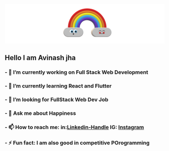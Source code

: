 <div>
 <img src="https://github.com/A-jha/A-jha/blob/main/banner.png" />
  <h2 background="blue">Hello I am Avinash jha</h2>
</div>

### - 🔭 I’m currently working on Full Stack Web Development

### - 🌱 I’m currently learning React and Flutter

### - 🤔 I’m looking for FullStack Web Dev Job

### - 💬 Ask me about Happiness

### - 📫 How to reach me: in:<a href="https://www.linkedin.com/in/avinash-jha-677aa0193">Linkedin-Handle</a>  IG: <a href='https://www.instagram.com/avvinash.jha/?hl=en'>Instagram</a>

### - ⚡ Fun fact: I am also good in competitive POrogramming
